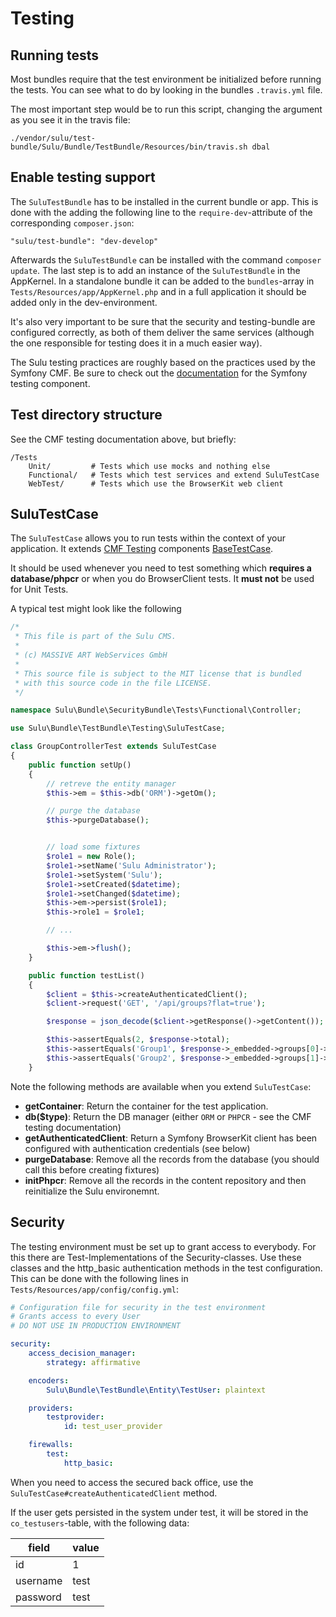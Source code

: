 # Testing

## Running tests

Most bundles require that the test environment be initialized before running the
tests. You can see what to do by looking in the bundles `.travis.yml` file.

The most important step would be to run this script, changing the argument as
you see it in the travis file:

````
./vendor/sulu/test-bundle/Sulu/Bundle/TestBundle/Resources/bin/travis.sh dbal
````

## Enable testing support

The `SuluTestBundle` has to be installed in the current bundle or app. This is
done with the adding the following line to the `require-dev`-attribute of the
corresponding `composer.json`:

```
"sulu/test-bundle": "dev-develop"
```

Afterwards the `SuluTestBundle` can be installed with the command `composer
update`. The last step is to add an instance of the `SuluTestBundle` in the
AppKernel. In a standalone bundle it can be added to the `bundles`-array in
`Tests/Resources/app/AppKernel.php` and in a full application it should be
added only in the dev-environment.

It's also very important to be sure that the security and testing-bundle are
configured correctly, as both of them deliver the same services (although the
one responsible for testing does it in a much easier way).

The Sulu testing practices are roughly based on the practices used by the
Symfony CMF. Be sure to check out the
[documentation](http://symfony.com/doc/current/cmf/components/testing.html) for
the Symfony testing component.

## Test directory structure

See the CMF testing documentation above, but briefly:

````
/Tests
    Unit/         # Tests which use mocks and nothing else
    Functional/   # Tests which test services and extend SuluTestCase
    WebTest/      # Tests which use the BrowserKit web client
````

## SuluTestCase

The `SuluTestCase` allows you to run tests within the context of your application. It extends
[CMF Testing](http://symfony.com/doc/current/cmf/components/testing.html) components
[BaseTestCase](https://github.com/symfony-cmf/Testing/blob/master/src/Functional/BaseTestCase.php).

It should be used whenever you need to test something which **requires a database/phpcr**
or when you do BrowserClient tests. It **must not** be used for Unit Tests.

A typical test might look like the following

````php
/*
 * This file is part of the Sulu CMS.
 *
 * (c) MASSIVE ART WebServices GmbH
 *
 * This source file is subject to the MIT license that is bundled
 * with this source code in the file LICENSE.
 */

namespace Sulu\Bundle\SecurityBundle\Tests\Functional\Controller;

use Sulu\Bundle\TestBundle\Testing\SuluTestCase;

class GroupControllerTest extends SuluTestCase
{
    public function setUp()
    {
        // retreve the entity manager
        $this->em = $this->db('ORM')->getOm();

        // purge the database
        $this->purgeDatabase();


        // load some fixtures
        $role1 = new Role();
        $role1->setName('Sulu Administrator');
        $role1->setSystem('Sulu');
        $role1->setCreated($datetime);
        $role1->setChanged($datetime);
        $this->em->persist($role1);
        $this->role1 = $role1;

        // ...

        $this->em->flush();
    }

    public function testList()
    {
        $client = $this->createAuthenticatedClient();
        $client->request('GET', '/api/groups?flat=true');

        $response = json_decode($client->getResponse()->getContent());

        $this->assertEquals(2, $response->total);
        $this->assertEquals('Group1', $response->_embedded->groups[0]->name);
        $this->assertEquals('Group2', $response->_embedded->groups[1]->name);
    }
````

Note the following methods are available when you extend `SuluTestCase`:

- **getContainer**: Return the container for the test application.
- **db($type)**: Return the DB manager (either `ORM` or `PHPCR` - see the CMF testing documentation)
- **getAuthenticatedClient**: Return a Symfony BrowserKit client has been configured with authentication credentials (see below)
- **purgeDatabase**: Remove all the records from the database (you should call this before creating fixtures)
- **initPhpcr**: Remove all the records in the content repository and then reinitialize the Sulu environemnt.


## Security

The testing environment must be set up to grant access to everybody. For this
there are Test-Implementations of the Security-classes.  Use these classes and
the http_basic authentication methods in the test configuration. This can be
done with the following lines in `Tests/Resources/app/config/config.yml`:

```yml
# Configuration file for security in the test environment
# Grants access to every User
# DO NOT USE IN PRODUCTION ENVIRONMENT

security:
    access_decision_manager:
        strategy: affirmative

    encoders:
        Sulu\Bundle\TestBundle\Entity\TestUser: plaintext

    providers:
        testprovider:
            id: test_user_provider

    firewalls:
        test:
            http_basic:
```

When you need to access the secured back office, use the `SuluTestCase#createAuthenticatedClient` method.

If the user gets persisted in the system under test, it will be stored in the `co_testusers`-table, with the following data:

field | value
--- | ---
id | 1
username | test
password | test

